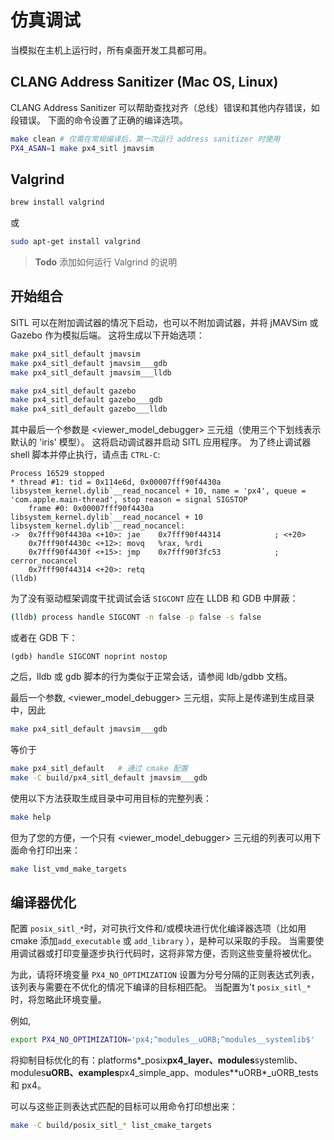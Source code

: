 # 仿真调试

当模拟在主机上运行时，所有桌面开发工具都可用。

## CLANG Address Sanitizer (Mac OS, Linux)

CLANG Address Sanitizer 可以帮助查找对齐（总线）错误和其他内存错误，如段错误。 下面的命令设置了正确的编译选项。

```sh
make clean # 仅需在常规编译后，第一次运行 address sanitizer 时使用
PX4_ASAN=1 make px4_sitl jmavsim
```

## Valgrind

```sh
brew install valgrind
```

或

```sh
sudo apt-get install valgrind
```

> **Todo** 添加如何运行 Valgrind 的说明

## 开始组合

SITL 可以在附加调试器的情况下启动，也可以不附加调试器，并将 jMAVSim 或 Gazebo 作为模拟后端。 这将生成以下开始选项：

```sh
make px4_sitl_default jmavsim
make px4_sitl_default jmavsim___gdb
make px4_sitl_default jmavsim___lldb

make px4_sitl_default gazebo
make px4_sitl_default gazebo___gdb
make px4_sitl_default gazebo___lldb
```

其中最后一个参数是 <viewer\_model\_debugger> 三元组（使用三个下划线表示默认的 &#39;iris&#39; 模型）。 这将启动调试器并启动 SITL 应用程序。 为了终止调试器 shell 脚本并停止执行，请点击 ```CTRL-C```:

```gdb
Process 16529 stopped
* thread #1: tid = 0x114e6d, 0x00007fff90f4430a libsystem_kernel.dylib`__read_nocancel + 10, name = 'px4', queue = 'com.apple.main-thread', stop reason = signal SIGSTOP
    frame #0: 0x00007fff90f4430a libsystem_kernel.dylib`__read_nocancel + 10
libsystem_kernel.dylib`__read_nocancel:
->  0x7fff90f4430a <+10>: jae    0x7fff90f44314            ; <+20>
    0x7fff90f4430c <+12>: movq   %rax, %rdi
    0x7fff90f4430f <+15>: jmp    0x7fff90f3fc53            ; cerror_nocancel
    0x7fff90f44314 <+20>: retq
(lldb) 
```

为了没有驱动框架调度干扰调试会话 ```SIGCONT``` 应在 LLDB 和 GDB 中屏蔽：

```bash
(lldb) process handle SIGCONT -n false -p false -s false
```

或者在 GDB 下：

    (gdb) handle SIGCONT noprint nostop
    

之后，lldb 或 gdb 脚本的行为类似于正常会话，请参阅 ldb/gdbb 文档。

最后一个参数, <viewer\_model\_debugger> 三元组，实际上是传递到生成目录中，因此

```sh
make px4_sitl_default jmavsim___gdb
```

等价于

```sh
make px4_sitl_default   # 通过 cmake 配置
make -C build/px4_sitl_default jmavsim___gdb
```

使用以下方法获取生成目录中可用目标的完整列表：

```sh
make help
```

但为了您的方便，一个只有 <viewer\_model\_debugger> 三元组的列表可以用下面命令打印出来：

```sh
make list_vmd_make_targets
```

## 编译器优化

配置 `posix_sitl_*`时，对可执行文件和/或模块进行优化编译器选项（比如用 cmake 添加`add_executable` 或 `add_library` ），是种可以采取的手段。 当需要使用调试器或打印变量逐步执行代码时，这将非常方便，否则这些变量将被优化。

为此，请将环境变量 `PX4_NO_OPTIMIZATION` 设置为分号分隔的正则表达式列表，该列表与需要在不优化的情况下编译的目标相匹配。 当配置为&#39;t `posix_sitl_*` 时，将忽略此环境变量。

例如,

```sh
export PX4_NO_OPTIMIZATION='px4;^modules__uORB;^modules__systemlib$'
```

将抑制目标优化的有：platforms*\_posix**px4\_layer、modules**systemlib、modules**uORB、examples**px4\_simple\_app、modules**uORB*\_uORB\_tests 和 px4。

可以与这些正则表达式匹配的目标可以用命令打印想出来：

```sh
make -C build/posix_sitl_* list_cmake_targets
```